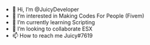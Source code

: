 - 👋 Hi, I’m @JuicyDeveloper
- 👀 I’m interested in Making Codes For People (Fivem)
- 🌱 I’m currently learning Scripting
- 💞️ I’m looking to collaborate ESX 
- 📫 How to reach me Juicy#7619

<!---
JuicyDeveloper/JuicyDeveloper is a ✨ special ✨ repository because its `README.md` (this file) appears on your GitHub profile.
You can click the Preview link to take a look at your changes.
--->
